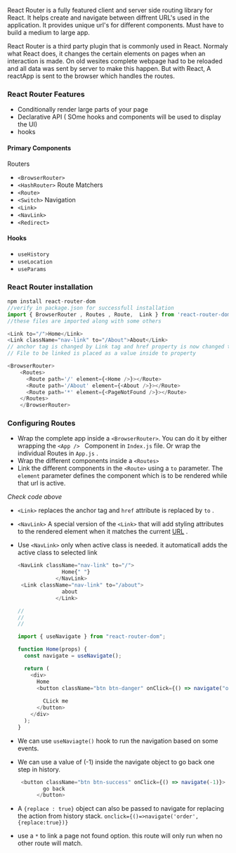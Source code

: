 React Router is a fully featured client and server side routing library for React.
It helps create and navigate between diffrent URL's used in the application.
It provides unique url's for different components.
Must have to build a medium to large app.

React Router is a third party plugin that is commonly used in React. Normaly what React does, it changes the certain elements on pages when an interaction is made. On old wesites complete webpage had to be reloaded and all data was sent by server to make this happen. But with React, A reactApp is sent to the browser which handles the routes.

### React Router Features

- Conditionally render large parts of your page
- Declarative API ( SOme hooks and components will be used to display the UI)
- hooks

#### Primary Components

Routers

- `<BrowserRouter>`
- `<HashRouter>`
  Route Matchers
- `<Route>`
- `<Switch>`
  Navigation
- `<Link>`
- `<NavLink>`
- `<Redirect>`

#### Hooks

- `useHistory`
- `useLocation`
- `useParams`

### React Router installation

```javascript
npm install react-router-dom
//verify in package.json for successfull installation
import { BrowserRouter , Routes , Route,  Link } from 'react-router-dom'
//these files are imported along with some others

<Link to="/">Home</Link>
<Link className="nav-link" to="/About">About</Link>
// anchor tag is changed by Link tag and href property is now changed to 'to'
// File to be linked is placed as a value inside to property   

<BrowserRouter>
    <Routes>
      <Route path='/' element={<Home />}></Route>
      <Route path='/About' element={<About />}></Route>
      <Route path='*' element={<PageNotFound />}></Route>
    </Routes>
    </BrowserRouter>

```

### Configuring Routes

- Wrap the complete app inside a `<BrowserRouter>`. You can do it by either wrapping the `<App /> ` Component in `Index.js` file. Or wrap the individual Routes in `App.js` .
- Wrap the different components inside a `<Routes>`
- Link the different components in the `<Route>` using a `to` parameter. The `element` parameter defines the component which is to be rendered while that url is active.

*Check code above* 



- `<Link>` replaces the anchor tag and `href` attribute is replaced by `to` .

- `<NavLink>` A special version of the `<Link>` that will add styling attributes to the rendered element when it matches the current [URL](https://github.com/remix-run/react-router/blob/main/docs/components/nav-link.md) .

- Use `<NavLink>` only when active class is needed. it automaticall adds the active class to selected link

  ```javascript
  <NavLink className="nav-link" to="/">
                Home{" "}
              </NavLink>
   <Link className="nav-link" to="/about">
                about
              </Link>
  
  //
  //
  //
  
  import { useNavigate } from "react-router-dom";
  
  function Home(props) {
    const navigate = useNavigate();
  
    return (
      <div>
        Home
        <button className="btn btn-danger" onClick={() => navigate("order")}>
        
          CLick me
        </button>
      </div>
    );
  }
  ```

- We can use `useNaviagte()` hook to run the navigation based on some events.

- We can use a value of (-1) inside the navigate object to go back one step in history.

  ```javascript
   <button className="btn btn-success" onClick={() => navigate(-1)}>
          go back
        </button>
  ```

- A `{replace : true}` object can also be passed to navigate for replacing the action from history stack.  `onclick={()=>navigate('order',{replace:true})}`
- use a `*` to link a page not found option. this route will only run when no other route will match.





